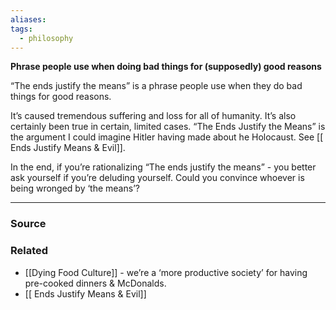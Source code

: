 ```yaml
---
aliases: 
tags:
  - philosophy
---
```

**Phrase people use when doing bad things for (supposedly) good reasons**

“The ends justify the means” is a phrase people use when they do bad things for good reasons.

It’s caused tremendous suffering and loss for all of humanity. It’s also certainly been true in certain, limited cases. “The Ends Justify the Means” is the argument I could imagine Hitler having made about he Holocaust. See [[ Ends Justify Means  & Evil]].

In the end, if you’re rationalizing “The ends justify the means” - you better ask yourself if you’re deluding yourself. Could you convince whoever is being wronged by ‘the means’?

---

### Source


### Related
- [[Dying Food Culture]] - we’re a ‘more productive society’ for having pre-cooked dinners & McDonalds.
- [[ Ends Justify Means  & Evil]]